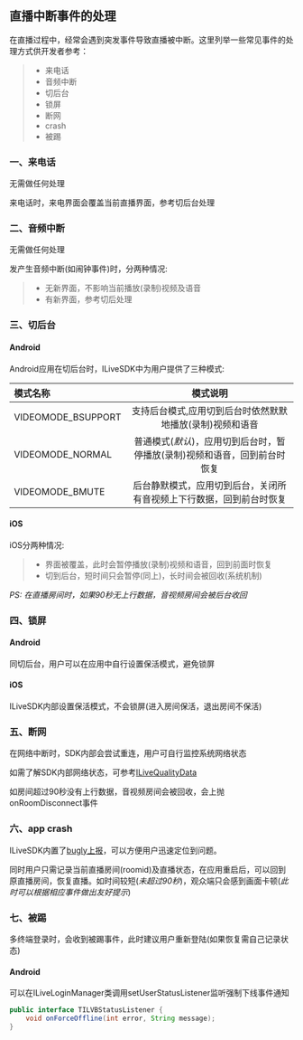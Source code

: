 ## 直播中断事件的处理
在直播过程中，经常会遇到突发事件导致直播被中断。这里列举一些常见事件的处理方式供开发者参考：
>* 来电话
>* 音频中断
>* 切后台
>* 锁屏
>* 断网
>* crash
>* 被踢

### 一、来电话
无需做任何处理

来电话时，来电界面会覆盖当前直播界面，参考切后台处理

### 二、音频中断
无需做任何处理

发产生音频中断(如闹钟事件)时，分两种情况:

>* 无新界面，不影响当前播放(录制)视频及语音
>* 有新界面，参考切后处理

### 三、切后台
#### Android
Android应用在切后台时，ILiveSDK中为用户提供了三种模式:

模式名称|模式说明
:--|:--:
VIDEOMODE_BSUPPORT|支持后台模式,应用切到后台时依然默默地播放(录制)视频和语音
VIDEOMODE_NORMAL|普通模式(*默认*)，应用切到后台时，暂停播放(录制)视频和语音，回到前台时恢复
VIDEOMODE_BMUTE|后台静默模式，应用切到后台，关闭所有音视频上下行数据，回到前台时恢复

#### iOS
iOS分两种情况:
>* 界面被覆盖，此时会暂停播放(录制)视频和语音，回到前面时恢复
>* 切到后台，短时间只会暂停(同上)，长时间会被回收(系统机制)

*PS: 在直播房间时，如果90秒无上行数据，音视频房间会被后台收回*

### 四、锁屏
#### Android
同切后台，用户可以在应用中自行设置保活模式，避免锁屏
#### iOS
ILiveSDK内部设置保活模式，不会锁屏(进入房间保活，退出房间不保活)

### 五、断网
在网络中断时，SDK内部会尝试重连，用户可自行监控系统网络状态

如需了解SDK内部网络状态，可参考[ILiveQualityData](https://github.com/zhaoyang21cn/ILiveSDK_Android_Demos/blob/master/doc/ILiveSDK/quality.md)

如房间超过90秒没有上行数据，音视频房间会被回收，会上抛onRoomDisconnect事件

### 六、app crash
ILiveSDK内置了[bugly上报](https://bugly.qq.com/v2/)，可以方便用户迅速定位到问题。

同时用户只需记录当前直播房间(roomid)及直播状态，在应用重启后，可以回到原直播房间，恢复直播。如时间较短(*未超过90秒*)，观众端只会感到画面卡顿(*此时可以根据相应事件做出友好提示*)

### 七、被踢
多终端登录时，会收到被踢事件，此时建议用户重新登陆(如果恢复需自己记录状态)
#### Android
可以在ILiveLoginManager类调用setUserStatusListener监听强制下线事件通知

```java
public interface TILVBStatusListener {
    void onForceOffline(int error, String message);
}
```
